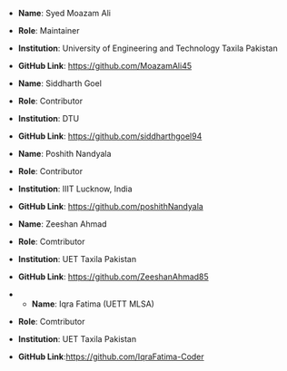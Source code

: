 - **Name**: Syed Moazam Ali
- **Role**: Maintainer
- **Institution**: University of Engineering and Technology Taxila Pakistan 
- **GitHub Link**: https://github.com/MoazamAli45

- **Name**: Siddharth Goel
- **Role**: Contributor
- **Institution**: DTU
- **GitHub Link**: https://github.com/siddharthgoel94

- **Name**: Poshith Nandyala
- **Role**: Contributor
- **Institution**: IIIT Lucknow, India
- **GitHub Link**: https://github.com/poshithNandyala


- **Name**:  Zeeshan Ahmad
- **Role**: Comtributor
- **Institution**: UET Taxila Pakistan
- **GitHub Link**: https://github.com/ZeeshanAhmad85

- - **Name**: Iqra Fatima (UETT MLSA) 
- **Role**: Comtributor
- **Institution**: UET Taxila Pakistan
- **GitHub Link**:https://github.com/IqraFatima-Coder




